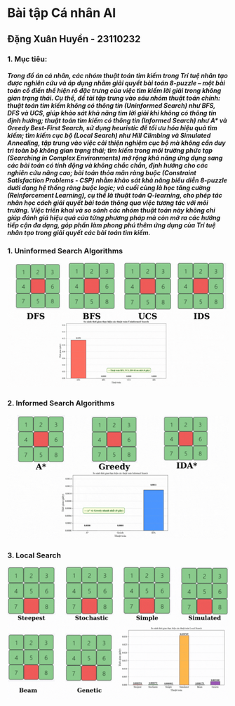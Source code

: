 # Bài tập Cá nhân AI
## Đặng Xuân Huyền - 23110232
### 1. Mục tiêu: 
##### Trong đồ án cá nhân, các nhóm thuật toán tìm kiếm trong Trí tuệ nhân tạo được nghiên cứu và áp dụng nhằm giải quyết bài toán 8-puzzle – một bài toán cổ điển thể hiện rõ đặc trưng của việc tìm kiếm lời giải trong không gian trạng thái. Cụ thể, đề tài tập trung vào sáu nhóm thuật toán chính: thuật toán tìm kiếm không có thông tin (Uninformed Search) như BFS, DFS và UCS, giúp khảo sát khả năng tìm lời giải khi không có thông tin định hướng; thuật toán tìm kiếm có thông tin (Informed Search) như A* và Greedy Best-First Search, sử dụng heuristic để tối ưu hóa hiệu quả tìm kiếm; tìm kiếm cục bộ (Local Search) như Hill Climbing và Simulated Annealing, tập trung vào việc cải thiện nghiệm cục bộ mà không cần duy trì toàn bộ không gian trạng thái; tìm kiếm trong môi trường phức tạp (Searching in Complex Environments) mở rộng khả năng ứng dụng sang các bài toán có tính động và không chắc chắn, định hướng cho các nghiên cứu nâng cao; bài toán thỏa mãn ràng buộc (Constraint Satisfaction Problems - CSP) nhằm khảo sát khả năng biểu diễn 8-puzzle dưới dạng hệ thống ràng buộc logic; và cuối cùng là học tăng cường (Reinforcement Learning), cụ thể là thuật toán Q-learning, cho phép tác nhân học cách giải quyết bài toán thông qua việc tương tác với môi trường. Việc triển khai và so sánh các nhóm thuật toán này không chỉ giúp đánh giá hiệu quả của từng phương pháp mà còn mở ra các hướng tiếp cận đa dạng, góp phần làm phong phú thêm ứng dụng của Trí tuệ nhân tạo trong giải quyết các bài toán tìm kiếm.
### 1. Uninformed Search Algorithms
![Uninformed Search Algorithms](UninformedSearchAlgorithms.gif)

### 2. Informed Search Algorithms
![Informed Search Algorithms](InformedSearchAlgorithms.gif)

### 3. Local Search
![Local Search](LocalSearch.gif)